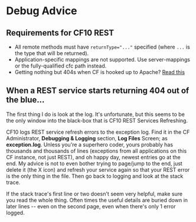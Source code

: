 # Debug Advice

## Requirements for CF10 REST

* All remote methods must have `returnType="..."` specified (where `...` is the type that will be returned).
* Application-specific mappings are not supported. Use server-mappings or the fully-qualified cfc path instead.
* Getting nothing but 404s when CF is hooked up to Apache? [Read this][1]

## When a REST service starts returning 404 out of the blue...

The first thing I do is look at the log. It's unfortunate, but this seems to be the only window into the black-box that is CF10 REST Services Refreshing.

CF10 logs REST service refresh errors to the exception log. Find it in the CF Administrator, **Debugging & Logging** section, **Log Files** Screen; as **exception.log**. Unless you're a superhero coder, yours probably has thousands and thousands of lines (exceptions from all applications on this CF instance, not just REST), and oh happy day, newest entries go at the end. My advice is not to even bother trying to page/jump to the end, just delete it (the X icon) and refresh your service again so that your REST error is the only thing in the file. Then go back to logging and look at the stack trace.

If the stack trace's first line or two doesn't seem very helpful, make sure you read the whole thing. Often times the useful details are buried down in later lines -- even on the second page, even when there's only 1 error logged.


[1]:http://fusiongrokker.com/post/getting-nothing-but-404-s-for-coldfusion-10-rest-on-apache
